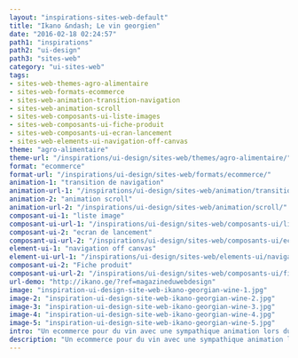 ```yaml
---
layout: "inspirations-sites-web-default"
title: "Ikano &ndash; Le vin georgien"
date: "2016-02-18 02:24:57"
path1: "inspirations"
path2: "ui-design"
path3: "sites-web"
category: "ui-sites-web"
tags:
- sites-web-themes-agro-alimentaire
- sites-web-formats-ecommerce
- sites-web-animation-transition-navigation
- sites-web-animation-scroll
- sites-web-composants-ui-liste-images
- sites-web-composants-ui-fiche-produit
- sites-web-composants-ui-ecran-lancement
- sites-web-elements-ui-navigation-off-canvas
theme: "agro-alimentaire"
theme-url: "/inspirations/ui-design/sites-web/themes/agro-alimentaire/"
format: "ecommerce"
format-url: "/inspirations/ui-design/sites-web/formats/ecommerce/"
animation-1: "transition de navigation"
animation-url-1: "/inspirations/ui-design/sites-web/animation/transition-navigation/"
animation-2: "animation scroll"
animation-url-2: "/inspirations/ui-design/sites-web/animation/scroll/"
composant-ui-1: "liste image"
composant-ui-url-1: "/inspirations/ui-design/sites-web/composants-ui/liste-images/"
composant-ui-2: "ecran de lancement"
composant-ui-url-2: "/inspirations/ui-design/sites-web/composants-ui/ecran-lancement/"
element-ui-1: "navigation off canvas"
element-ui-url-1: "/inspirations/ui-design/sites-web/elements-ui/navigation-off-canvas/"
composant-ui-2: "Fiche produit"
composant-ui-url-2: "/inspirations/ui-design/sites-web/composants-ui/fiche-produit/"
url-demo: "http://ikano.ge/?ref=magazineduwebdesign"
image: "inspiration-ui-design-site-web-ikano-georgian-wine-1.jpg"
image-2: "inspiration-ui-design-site-web-ikano-georgian-wine-2.jpg"
image-3: "inspiration-ui-design-site-web-ikano-georgian-wine-3.jpg"
image-4: "inspiration-ui-design-site-web-ikano-georgian-wine-4.jpg"
image-5: "inspiration-ui-design-site-web-ikano-georgian-wine-5.jpg"
intro: "Un ecommerce pour du vin avec une sympathique animation lors du scroll."
description: "Un ecommerce pour du vin avec une sympathique animation lors du scroll."
---
```

